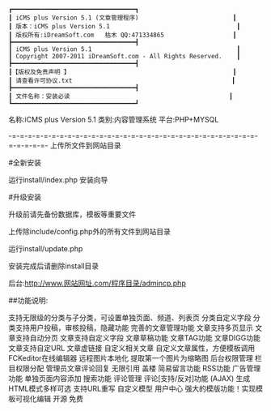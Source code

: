 ```
┏━━━━━━━━━━━━━━━━━━━━━━━━━━━━━━━━━━┓
┃ iCMS plus Version 5.1 (文章管理程序)                          ┃
┃ 版本：iCMS plus Version 5.1                                   ┃
┃ 版权所有:iDreamSoft.com	枯木 QQ:471334865                   ┃
┣━━━━━━━━━━━━━━━━━━━━━━━━━━━━━━━━━━┫
┃ iCMS plus Version 5.1                                        ┃
┃ Copyright 2007-2011 iDreamSoft.com - All Rights Reserved.    ┃
┣━━━━━━━━━━━━━━━━━━━━━━━━━━━━━━━━━━┫
┃【版权及免责声明 】                                             ┃
┃ 请查看许可协议.txt                                            ┃
┣━━━━━━━━━━━━━━━━━━━━━━━━━━━━━━━━━━┫
┃ 文件名称：安装必读                                            ┃
┗━━━━━━━━━━━━━━━━━━━━━━━━━━━━━━━━━━┛
```

名称:iCMS plus Version 5.1
类别:内容管理系统
平台:PHP+MYSQL

-=-=-=-=-=-=-=-=-=-=-=-=-=-=-=-=-=-=-=-=-=-=-=-=-=-=-=-=-=-=-=-=-=-=-=-=-
上传所文件到网站目录

#全新安装

运行install/index.php 安装向导


#升级安装

升级前请先备份数据库，模板等重要文件

上传除include/config.php外的所有文件到网站目录

运行install/update.php


安装完成后请删除install目录

后台:http://www.网站网址.com/程序目录/admincp.php



##功能说明:

支持无限级的分类与子分类，可设置单独页面、频道、列表页
分类自定义字段
分类支持用户投稿，审核投稿，隐藏功能
完善的文章管理功能
文章支持多页显示
文章支持自动分页
文章支持自定义字段
文章草稿功能
文章TAG功能
文章DIGG功能
文章支持自定URL
文章虚链接
自定义相关文章
自定义文章属性，方便模板调用
FCKeditor在线编辑器
远程图片本地化
提取第一个图片为缩略图
后台权限管理
栏目权限分配
管理员文章评论回复
无限引用 盖楼
简易留言功能
RSS功能
广告管理功能
单独页面内容添加
搜索功能
评论管理
评论[支持/反对]功能 (AJAX)
生成HTML模式多样可选
支持URL重写
自定义模型
用户中心
强大的模版功能！实现模板可视化编辑
开源
免费
